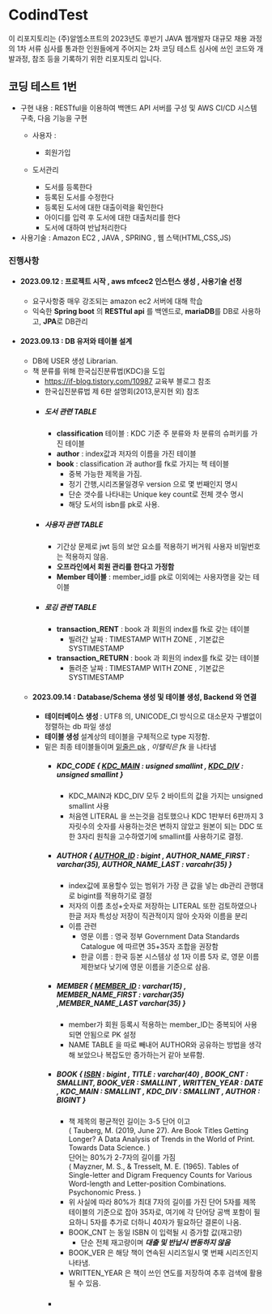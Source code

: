 # CodindTest

이 리포지토리는 (주)알엠소프트의 2023년도 후반기 JAVA 웹개발자 대규모 채용 과정의 1차 서류 심사를 통과한 인원들에게 주어지는 
2차 코딩 테스트 심사에 쓰인 코드와 개발과정, 참조 등을 기록하기 위한 리포지토리 입니다.

## 코딩 테스트 1번 

- 구현 내용 : RESTful을 이용하여 백앤드 API 서버를 구성 및 AWS CI/CD 시스템 구축, 다음 기능을 구현 <br>
  - 사용자 :
    - 회원가입
  - 도서관리
  
    - 도서를 등록한다
    - 등록된 도서를 수정한다
    - 등록된 도서에 대한 대출이력을 확인한다
    - 아이디를 입력 후 도서에 대한 대출처리를 한다
    - 도서에 대하여 반납처리한다 </br>
- 사용기술 : Amazon EC2 , JAVA , SPRING , 웹 스택(HTML,CSS,JS)

### 진행사항

- #### 2023.09.12 : 프로젝트 시작 , aws mfcec2 인스턴스 생성 , 사용기술 선정
  - 요구사항중 매우 강조되는 amazon ec2 서버에 대해 학습 
  - 익숙한 <b>Spring boot</b> 의 <b>RESTful api</b> 를 백엔드로, <b>mariaDB</b>를 DB로 사용하고, <b>JPA</b>로 DB관리

- #### 2023.09.13 : DB 유저와 테이블 설계 
  - DB에 USER 생성 Librarian. 
  - 책 분류를 위해 한국십진분류법(KDC)을 도입
    - https://if-blog.tistory.com/10987 교육부 블로그 참조
    - 한국십진분류법 제 6판 설명회(2013,문지현 외) 참조
    - ##### 도서 관련 TABLE
      - <b>classification</b> 테이블 : KDC 기준 주 분류와 차 분류의 슈퍼키를 가진 테이블
      - <b>author</b> : index값과 저자의 이름을 가진 테이블
      - <b>book</b> : classification 과 author를 fk로 가지는 책 테이블
        - 중복 가능한 제목을 가짐.
        - 정기 간행,시리즈물일경우 version 으로 몇 번째인지 명시
        - 단순 갯수를 나타내는 Unique key count로 전체 갯수 명시
        - 해당 도서의 isbn를 pk로 사용.
    - ##### 사용자 관련 TABLE
      - 기간상 문제로 jwt 등의 보안 요소를 적용하기 버거워 사용자 비밀번호는 적용하지 않음.
      - <b>오프라인에서 회원 관리를 한다고 가정함</b>
      - <b>Member 테이블</b> : member_id를 pk로 이외에는 사용자명을 갖는 테이블
    - ##### 로깅 관련 TABLE
      - <b>transaction_RENT</b> : book 과 회원의 index를 fk로 갖는 테이블
        - 빌려간 날짜 : TIMESTAMP WITH ZONE , 기본값은 SYSTIMESTAMP
      - <b>transaction_RETURN</b> : book 과 회원의 index를 fk로 갖는 테이블
        - 돌려준 날짜 : TIMESTAMP WITH ZONE , 기본값은 SYSTIMESTAMP
  - #### 2023.09.14 : Database/Schema 생성 및 테이블 생성, Backend 와 연결
      - <b> 테이터베이스 생성 </b> : UTF8 의, UNICODE_CI 방식으로 대소문자 구별없이 정렬하는 db 파일 생성
      - <b> 테이블 생성 </b> 설계상의 테이블을 구체적으로 type 지정함.
      - 밑은 최종 테이블들이며 <ins>밑줄은 pk</ins> , _이탤릭은 fk_ 을 나타냄
        - ##### KDC_CODE { <ins>KDC_MAIN</ins> : usigned smallint , <ins>KDC_DIV</ins> : unsigned smallint }
          - KDC_MAIN과 KDC_DIV 모두 2 바이트의 값을 가지는 unsigned smallint 사용
          - 처음엔 LITERAL 을 쓰는것을 검토했으나 KDC 1판부터 6판까지 3자릿수의 숫자를 사용하는것은 변하지 않았고 원본이 되는 DDC 또한 3자리 원칙을 고수하였기에 smallint를 사용하기로 결정.
        - ##### AUTHOR { <ins>AUTHOR_ID</ins> : bigint , AUTHOR_NAME_FIRST : varchar(35), AUTHOR_NAME_LAST : varcahr(35) }
          - index값에 포용할수 있는 범위가 가장 큰 값을 넣는 db관리 관행대로 bigint를 적용하기로 결정
          - 저자의 이름 초성+숫자로 저장하는 LITERAL 또한 검토하였으나 한글 저자 특성상 저장이 직관적이지 않아 숫자와 이름을 분리
          - 이름 관련
            - 영문 이름 : 영국 정부 Government Data Standards Catalogue 에 따르면 35+35자 조합을 권장함
            - 한글 이름 : 한국 등본 시스템상 성 1자 이름 5자 로, 영문 이름 제한보다 낮기에 영문 이름을 기준으로 삼음.
        - ##### MEMBER { <ins>MEMBER_ID</ins> : varchar(15) , MEMBER_NAME_FIRST : varchar(35) ,MEMBER_NAME_LAST varchar(35) }
          - member가 회원 등록시 적용하는 member_ID는 중복되어 사용되면 안됨으로 PK 설정
          - NAME TABLE 을 따로 빼내어 AUTHOR와 공유하는 방법을 생각해 보았으나 복잡도만 증가하는거 같아 보류함.
        - ##### BOOK { <ins>ISBN</ins> : bigint , TITLE : varchar(40) , BOOK_CNT : SMALLINT, BOOK_VER : SMALLINT , WRITTEN_YEAR : DATE , _KDC_MAIN_ : SMALLINT , _KDC_DIV_ : SMALLINT , _AUTHOR_ : BIGINT }
          - 책 제목의 평균적인 길이는 3-5 단어 이고 <br> ( Tauberg, M. (2019, June 27). Are Book Titles Getting Longer? A Data Analysis of Trends in the World of Print. Towards Data Science. ) <br> 단어는 80%가 2-7자의 길이를 가짐<br> ( Mayzner, M. S., & Tresselt, M. E. (1965). Tables of Single-letter and Digram Frequency Counts for Various Word-length and Letter-position Combinations. Psychonomic Press. )
          - 위 사실에 따라 80%가 최대 7자의 길이를 가진 단어 5자를 제목 테이블의 기준으로 잡아 35자로, 여기에 각 단어당 공백 포함이 필요하니 5자를 추가로 더하니 40자가 필요하단 결론이 나옴.
          - BOOK_CNT 는 동일 ISBN 이 입력될 시 증가할 값(재고량)
            - 단순 전체 재고량이며 <b>*대출 및 반납시 변동하지 않음*</b>
          - BOOK_VER 은 해당 책이 연속된 시리즈일시 몇 번째 시리즈인지 나타냄.
          - WRITTEN_YEAR 은 책이 쓰인 연도를 저장하여 추후 검색에 활용될 수 있음.
        - ##### 
